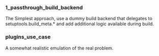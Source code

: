 ### 1_passthrough_build_backend

The Simplest approach, use a dummy build backend that delegates to setuptools.build_meta.* and add additional
logic available during build.

### plugins_use_case

A somewhat realistic emulation of the real problem.